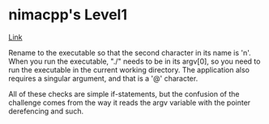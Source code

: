 # nimacpp's Level1
[Link](https://crackmes.one/crackme/65d490306d3d2b1fef4be1ad)

Rename to the executable so that the second character in its name is 'n'. When you run the executable, "./" needs to be in its argv[0], so you need to run the executable in the current working directory. The application also requires a singular argument, and that is a '@' character.

All of these checks are simple if-statements, but the confusion of the challenge comes from the way it reads the argv variable with the pointer derefencing and such.
